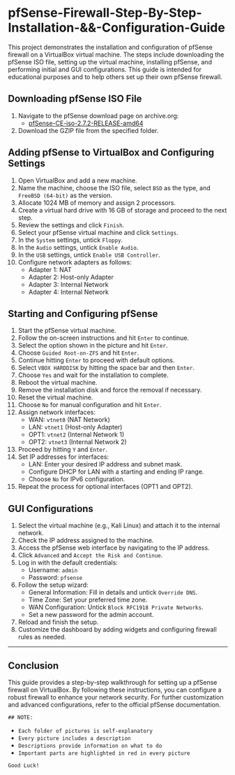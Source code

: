 # pfSense-Firewall-Step-By-Step-Installation-&&-Configuration-Guide

This project demonstrates the installation and configuration of pfSense firewall on a VirtualBox virtual machine. The steps include downloading the pfSense ISO file, setting up the virtual machine, installing pfSense, and performing initial and GUI configurations. This guide is intended for educational purposes and to help others set up their own pfSense firewall.


## Downloading pfSense ISO File

1. Navigate to the pfSense download page on archive.org:
   - [pfSense-CE-iso-2.7.2-RELEASE-amd64](https://archive.org/details/pfSense-CE-iso-2.7.2-RELEASE-amd64)
2. Download the GZIP file from the specified folder.

## Adding pfSense to VirtualBox and Configuring Settings

1. Open VirtualBox and add a new machine.
2. Name the machine, choose the ISO file, select `BSD` as the type, and `FreeBSD (64-bit)` as the version.
3. Allocate 1024 MB of memory and assign 2 processors.
4. Create a virtual hard drive with 16 GB of storage and proceed to the next step.
5. Review the settings and click `Finish`.
6. Select your pfSense virtual machine and click `Settings`.
7. In the `System` settings, untick `Floppy`.
8. In the `Audio` settings, untick `Enable Audio`.
9. In the `USB` settings, untick `Enable USB Controller`.
10. Configure network adapters as follows:
    - Adapter 1: NAT
    - Adapter 2: Host-only Adapter
    - Adapter 3: Internal Network
    - Adapter 4: Internal Network

## Starting and Configuring pfSense

1. Start the pfSense virtual machine.
2. Follow the on-screen instructions and hit `Enter` to continue.
3. Select the option shown in the picture and hit `Enter`.
4. Choose `Guided Root-on-ZFS` and hit `Enter`.
5. Continue hitting `Enter` to proceed with default options.
6. Select `VBOX HARDDISK` by hitting the space bar and then `Enter`.
7. Choose `Yes` and wait for the installation to complete.
8. Reboot the virtual machine.
9. Remove the installation disk and force the removal if necessary.
10. Reset the virtual machine.
11. Choose `No` for manual configuration and hit `Enter`.
12. Assign network interfaces:
    - WAN: `vtnet0` (NAT Network)
    - LAN: `vtnet1` (Host-only Adapter)
    - OPT1: `vtnet2` (Internal Network 1)
    - OPT2: `vtnet3` (Internal Network 2)
13. Proceed by hitting `Y` and `Enter`.
14. Set IP addresses for interfaces:
    - LAN: Enter your desired IP address and subnet mask.
    - Configure DHCP for LAN with a starting and ending IP range.
    - Choose `No` for IPv6 configuration.
15. Repeat the process for optional interfaces (OPT1 and OPT2).

## GUI Configurations

1. Select the virtual machine (e.g., Kali Linux) and attach it to the internal network.
2. Check the IP address assigned to the machine.
3. Access the pfSense web interface by navigating to the IP address.
4. Click `Advanced` and `Accept the Risk and Continue`.
5. Log in with the default credentials:
    - Username: `admin`
    - Password: `pfsense`
6. Follow the setup wizard:
    - General Information: Fill in details and untick `Override DNS`.
    - Time Zone: Set your preferred time zone.
    - WAN Configuration: Untick `Block RFC1918 Private Networks`.
    - Set a new password for the admin account.
7. Reload and finish the setup.
8. Customize the dashboard by adding widgets and configuring firewall rules as needed.

---

## Conclusion

This guide provides a step-by-step walkthrough for setting up a pfSense firewall on VirtualBox. By following these instructions, you can configure a robust firewall to enhance your network security. For further customization and advanced configurations, refer to the official pfSense documentation.

`## NOTE:`

- `Each folder of pictures is self-explanatory`
- `Every picture includes a description`
- `Descriptions provide information on what to do`
- `Important parts are highlighted in red in every picture`

`Good Luck!`
